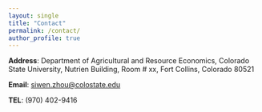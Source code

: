 ```yaml
---
layout: single
title: "Contact"
permalink: /contact/
author_profile: true
---
```


**Address**: Department of Agricultural and Resource Economics, Colorado State University, Nutrien Building, Room # xx, Fort Collins, Colorado 80521

**Email**: siwen.zhou@colostate.edu

**TEL**: (970) 402-9416
